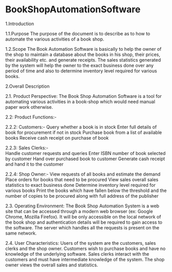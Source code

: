 # BookShopAutomationSoftware

1.Introduction

1.1.Purpose 
The purpose of the document is to describe as to how to automate the various activities of a book shop.

1.2.Scope 
The Book Automation Software is basically to help the owner of the shop to maintain a database about the books in his shop, their prices, their availability etc. and generate receipts. The sales statistics generated by the system will help the owner to the exact business done over any period of time and also to determine inventory level required for various books. 

2.Overall Description 

2.1. Product Perspective: The Book Shop Automation Software is a tool for automating various activities in a book-shop which would need manual paper work otherwise. 

2.2: Product Functions:- 

2.2.2: Customers:- 
Query whether a book is in stock 
Enter full details of book for procurement if not in stock 
Purchase book from a list of available books 
Receive cash receipt on purchase of book 

2.2.3: Sales Clerks:-  
Handle customer requests and queries 
Enter ISBN number of book selected by customer 
Hand over purchased book to customer 
Generate cash receipt and hand it to the customer 

2.2.4: Shop Owner:- 
View requests of all books and estimate the demand 
Place orders for books that need to be procured 
View sales overall sales statistics to exact business done 
Determine inventory level required for various books 
Print the books which have fallen below the threshold and the number of copies to be procured along with full address of the publisher 

2.3. Operating Environment: The Book Shop Automation System is a web site that can be accessed through a modern web browser (ex: Google Chrome, Mozilla Firefox). It will be only accessible on the local network of the book shop and authentication details will be required to gain access to the software. The server which handles all the requests is present on the same network.

2.4. User Characteristics: Users of the system are the customers, sales clerks and the shop owner.  Customers wish to purchase books and have no knowledge of the underlying software. Sales clerks interact with the customers and must have intermediate knowledge of the system. The shop owner views the overall sales and statistics.  
